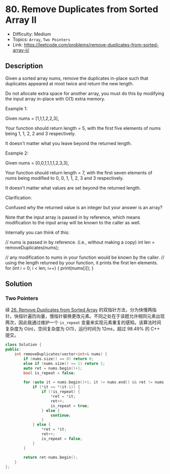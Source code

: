 # 80. Remove Duplicates from Sorted Array II

- Difficulty: Medium
- Topics: `Array`, `Two Pointers` 
- Link: https://leetcode.com/problems/remove-duplicates-from-sorted-array-ii/

## Description

Given a sorted array nums, remove the duplicates in-place such that duplicates appeared at most twice and return the new length.

Do not allocate extra space for another array, you must do this by modifying the input array in-place with O(1) extra memory.

Example 1:

Given nums = [1,1,1,2,2,3],

Your function should return length = 5, with the first five elements of nums being 1, 1, 2, 2 and 3 respectively.

It doesn't matter what you leave beyond the returned length.

Example 2:

Given nums = [0,0,1,1,1,1,2,3,3],

Your function should return length = 7, with the first seven elements of nums being modified to 0, 0, 1, 1, 2, 3 and 3 respectively.

It doesn't matter what values are set beyond the returned length.

Clarification:

Confused why the returned value is an integer but your answer is an array?

Note that the input array is passed in by reference, which means modification to the input array will be known to the caller as well.

Internally you can think of this:

// nums is passed in by reference. (i.e., without making a copy)
int len = removeDuplicates(nums);

// any modification to nums in your function would be known by the caller.
// using the length returned by your function, it prints the first len elements.
for (int i = 0; i < len; i++) {
    print(nums[i]);
}


## Solution

### Two Pointers

续 [26. Remove Duplicates from Sorted Array](26.%20Remove%20Duplicates%20from%20Sorted%20Array.md) 的双指针方法，分为快慢两指针。快指针遍历向量，慢指针替换更改元素。不同之处在于该题允许相同元素出现两次，因此我通过维护一个 `is_repeat` 变量来实现元素重复的感知。该算法时间复杂度为 O(n)，空间复杂度为 O(1)，运行时间为 12ms，超过 98.49% 的 C++ 提交。

```cpp
class Solution {
public:
    int removeDuplicates(vector<int>& nums) {
        if (nums.size() == 0) return 0;
        else if (nums.size() == 1) return 1;
        auto ret = nums.begin()+1;
        bool is_repeat = false;
        
        for (auto it = nums.begin()+1; it != nums.end() && ret != nums.end(); it++) {
            if (*it == *(it-1)) {
                if (!is_repeat) {
                    *ret = *it;
                    ret++;
                    is_repeat = true;
                } else {
                    continue;
                }
            } else {
                *ret = *it;
                ret++;
                is_repeat = false;
            }
        }
        
        return ret-nums.begin();
    }
};
```
